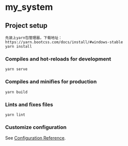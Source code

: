 # my_system

## Project setup
```
先装上yarn包管理器，下载地址：https://yarn.bootcss.com/docs/install/#windows-stable
yarn install
```

### Compiles and hot-reloads for development
```
yarn serve
```

### Compiles and minifies for production
```
yarn build
```

### Lints and fixes files
```
yarn lint
```

### Customize configuration
See [Configuration Reference](https://cli.vuejs.org/config/).
